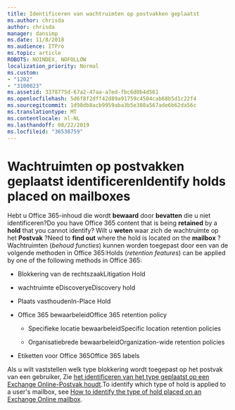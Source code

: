 ```yaml
---
title: Identificeren van wachtruimten op postvakken geplaatst
ms.author: chrisda
author: chrisda
manager: dansimp
ms.date: 11/8/2018
ms.audience: ITPro
ms.topic: article
ROBOTS: NOINDEX, NOFOLLOW
localization_priority: Normal
ms.custom:
- "1202"
- "3100023"
ms.assetid: 3378775d-67a2-47aa-a7ed-fbc6d0b4d561
ms.openlocfilehash: 5d6f8f2dff42d89a91759c4504cab68b5d1c22f4
ms.sourcegitcommit: 1d98db8acb9959aba3b5e308a567ade6b62da56c
ms.translationtype: MT
ms.contentlocale: nl-NL
ms.lasthandoff: 08/22/2019
ms.locfileid: "36538759"
---
```

# <a name="identify-holds-placed-on-mailboxes"></a><span data-ttu-id="b1db6-102">Wachtruimten op postvakken geplaatst identificeren</span><span class="sxs-lookup"><span data-stu-id="b1db6-102">Identify holds placed on mailboxes</span></span>

<span data-ttu-id="b1db6-103">Hebt u Office 365-inhoud die wordt **bewaard** door **bevatten** die u niet identificeren?</span><span class="sxs-lookup"><span data-stu-id="b1db6-103">Do you have Office 365 content that is being **retained** by a **hold** that you cannot identify?</span></span> <span data-ttu-id="b1db6-104">Wilt u **weten** waar zich de wachtruimte op het **Postvak** ?</span><span class="sxs-lookup"><span data-stu-id="b1db6-104">Need to **find out** where the hold is located on the **mailbox** ?</span></span> <span data-ttu-id="b1db6-105">Wachtruimten (*behoud functies*) kunnen worden toegepast door een van de volgende methoden in Office 365:</span><span class="sxs-lookup"><span data-stu-id="b1db6-105">Holds (*retention features*) can be applied by one of the following methods in Office 365:</span></span>
  
- <span data-ttu-id="b1db6-106">Blokkering van de rechtszaak</span><span class="sxs-lookup"><span data-stu-id="b1db6-106">Litigation Hold</span></span>

- <span data-ttu-id="b1db6-107">wachtruimte eDiscovery</span><span class="sxs-lookup"><span data-stu-id="b1db6-107">eDiscovery hold</span></span>

- <span data-ttu-id="b1db6-108">Plaats vasthouden</span><span class="sxs-lookup"><span data-stu-id="b1db6-108">In-Place Hold</span></span>

- <span data-ttu-id="b1db6-109">Office 365 bewaarbeleid</span><span class="sxs-lookup"><span data-stu-id="b1db6-109">Office 365 retention policy</span></span> 

  - <span data-ttu-id="b1db6-110">Specifieke locatie bewaarbeleid</span><span class="sxs-lookup"><span data-stu-id="b1db6-110">Specific location retention policies</span></span>

  - <span data-ttu-id="b1db6-111">Organisatiebrede bewaarbeleid</span><span class="sxs-lookup"><span data-stu-id="b1db6-111">Organization-wide retention policies</span></span>

- <span data-ttu-id="b1db6-112">Etiketten voor Office 365</span><span class="sxs-lookup"><span data-stu-id="b1db6-112">Office 365 labels</span></span>

<span data-ttu-id="b1db6-113">Als u wilt vaststellen welk type blokkering wordt toegepast op het postvak van een gebruiker, Zie [het identificeren van het type geplaatst op een Exchange Online-Postvak houdt](https://docs.microsoft.com/office365/securitycompliance/identify-a-hold-on-an-exchange-online-mailbox).</span><span class="sxs-lookup"><span data-stu-id="b1db6-113">To identify which type of hold is applied to a user's mailbox, see [How to identify the type of hold placed on an Exchange Online mailbox](https://docs.microsoft.com/office365/securitycompliance/identify-a-hold-on-an-exchange-online-mailbox).</span></span>
